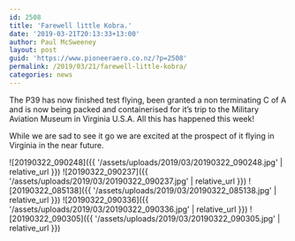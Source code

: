```yaml
---
id: 2508
title: 'Farewell little Kobra.'
date: '2019-03-21T20:13:33+13:00'
author: Paul McSweeney
layout: post
guid: 'https://www.pioneeraero.co.nz/?p=2508'
permalink: /2019/03/21/farewell-little-kobra/
categories: news
---
```


The P39 has now finished test flying, been granted a non terminating C of A and is now being packed and containerised for it’s trip to the Military Aviation Museum in Virginia U.S.A. All this has happened this week!

While we are sad to see it go we are excited at the prospect of it flying in Virginia in the near future.

![20190322_090248]({{ '/assets/uploads/2019/03/20190322_090248.jpg' | relative_url }})
![20190322_090237]({{ '/assets/uploads/2019/03/20190322_090237.jpg' | relative_url }})
![20190322_085138]({{ '/assets/uploads/2019/03/20190322_085138.jpg' | relative_url }})
![20190322_090336]({{ '/assets/uploads/2019/03/20190322_090336.jpg' | relative_url }})
![20190322_090305]({{ '/assets/uploads/2019/03/20190322_090305.jpg' | relative_url }})
